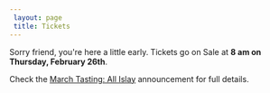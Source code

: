 ```yaml
---
 layout: page
 title: Tickets
---
```


Sorry friend, you're here a little early. Tickets go on Sale at **8 am on Thursday, February 26th**.

Check the [March Tasting: All Islay][1] announcement for full details.

[1]: /2015/02/23/March-Tasting-All-Islay/
